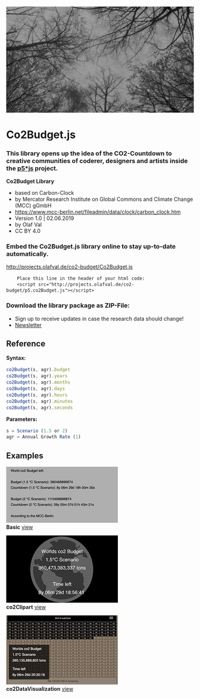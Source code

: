 ![co2-countdown](trees-720.jpg)

# Co2Budget.js
### This library opens up the idea of the CO2-Countdown to creative communities of coderer, designers and artists inside the [p5*js](https://p5js.org) project.

**Co2Budget Library**
- based on Carbon-Clock
- by Mercator Research Institute on Global Commons and Climate Change (MCC) gGmbH
- https://www.mcc-berlin.net/fileadmin/data/clock/carbon_clock.htm
- Version 1.0 | 02.06.2019
- by Olaf Val
- CC BY 4.0 

### Embed the Co2Budget.js library online to stay up-to-date automatically.
http://projects.olafval.de/co2-budget/Co2Budget.js

		Place this line in the header of your html code:
		<script src="http://projects.olafval.de/co2-budget/p5.co2Budget.js"></script>
	
### Download the library package as ZIP-File:
- Sign up to receive updates in case the research data should change!
- [Newsletter](https://mailchi.mp/466342f40b18/p5co2budgetjs)


## Reference

**Syntax:**
```javascript
co2Budget(s, agr).budget
co2Budget(s, agr).years
co2Budget(s, agr).months
co2Budget(s, agr).days
co2Budget(s, agr).hours
co2Budget(s, agr).minutes
co2Budget(s, agr).seconds
```
**Parameters:**
```javascript
s = Scenario (1.5 or 2)
agr = Annual Growth Rate (1)
```


## Examples

![co2-clock-Basic Example](examples/basic.jpg)  
**Basic** [view](http://projects.olafval.de/co2-budget/examples/basic.html)

![co2-Clipart Example](examples/co2Clipart.jpg?s=200)  
**co2Clipart** [view](http://projects.olafval.de/co2-budget/examples/co2clipart.html)

![co2-DataVisualization Example](examples/co2DataVisualization.jpg)  
**co2DataVisualization** [view](http://projects.olafval.de/co2-budget/examples/co2DataVisualization.html)

<br>
